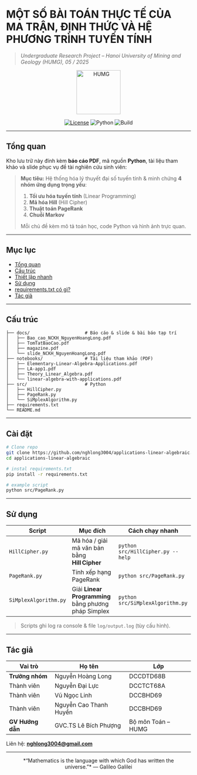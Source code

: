 # **MỘT SỐ BÀI TOÁN THỰC TẾ CỦA MA TRẬN, ĐỊNH THỨC VÀ HỆ PHƯƠNG TRÌNH TUYẾN TÍNH**
> *Undergraduate Research Project – Hanoi University of Mining and Geology (HUMG), 05 / 2025*

<p align="center">
  <img src="https://user-images.githubusercontent.com/placeholder-university-logo.png" alt="HUMG" width="120"/>
</p>

<p align="center">
  <a href="LICENSE"><img src="https://img.shields.io/badge/license-MIT-green.svg" alt="License"/></a>
  <img src="https://img.shields.io/badge/python-3.10%2B-blue" alt="Python"/>
  <img src="https://img.shields.io/badge/build-passing-brightgreen" alt="Build"/>
</p>

---

## Tổng quan
Kho lưu trữ này đính kèm **báo cáo PDF**, mã nguồn **Python**, tài liệu tham khảo và slide phục vụ đề tài nghiên cứu sinh viên:

> **Mục tiêu:** Hệ thống hóa lý thuyết đại số tuyến tính & minh chứng **4 nhóm ứng dụng trọng yếu**:
>
> 1. **Tối ưu hóa tuyến tính** (Linear Programming)  
> 2. **Mã hóa Hill** (Hill Cipher)  
> 3. **Thuật toán PageRank**  
> 4. **Chuỗi Markov**
>
> Mỗi chủ đề kèm mô tả toán học, code Python và hình ảnh trực quan.

---

## Mục lục
- [Tổng quan](#-tổng-quan)
- [Cấu trúc](#-cấu-trúc)
- [Thiết lập nhanh](#️-thiết-lập-nhanh)
- [Sử dụng](#-sử-dụng)
- [requirements.txt có gì?](#-requirementstxt-có-gì)
- [Tác giả](#-tác-giả)

---

## Cấu trúc
```text
├── docs/                     # Báo cáo & slide & bài báo tạp trí
│   ├── Bao_cao_NCKH_NguyenHoangLong.pdf
│   ├── TomTatBaoCao.pdf
│   ├── magazine.pdf
│   └── slide_NCKH_NguyenHoangLong.pdf
├── notebooks/                # Tài liệu tham khảo (PDF)
│   ├── Elementary-Linear-Algebra-Applications.pdf
│   ├── LA-app1.pdf
│   ├── Theory_Linear_Algebra.pdf
│   └── linear-algebra-with-applications.pdf
├── src/                      # Python
│   ├── HillCipher.py
│   ├── PageRank.py
│   └── SiMplexAlgorithm.py
├── requirements.txt 
└── README.md 
```
---

## Cài đặt
```bash
# Clone repo
git clone https://github.com/nghlong3004/applications-linear-algebraic.git
cd applications-linear-algebraic

# instal requirements.txt
pip install -r requirements.txt

# example script
python src/PageRank.py
```

---

## Sử dụng

| Script | Mục đích | Cách chạy nhanh |
|--------|----------|-----------------|
| `HillCipher.py` | Mã hóa / giải mã văn bản bằng **Hill Cipher** | `python src/HillCipher.py --help` |
| `PageRank.py` | Tính xếp hạng PageRank | `python src/PageRank.py` |
| `SiMplexAlgorithm.py` | Giải **Linear Programming** bằng phương pháp Simplex | `python src/SiMplexAlgorithm.py` |

> Scripts ghi log ra console & file `log/output.log` (tùy cấu hình).

---

## Tác giả

| Vai trò | Họ tên | Lớp |
|---------|--------|-----|
| **Trưởng nhóm** | Nguyễn Hoàng Long | DCCDTD68B |
| Thành viên | Nguyễn Đại Lực | DCCTCT68A |
| Thành viên  | Vũ Ngọc Linh | DCCBHD69 |
| Thành viên  | Nguyễn Cao Thanh Huyền | DCCBHD69 |
| **GV Hướng dẫn** | GVC.TS Lê Bích Phượng | Bộ môn Toán – HUMG |

Liên hệ: **nghlong3004@gmail.com**

---

<p align="center">*“Mathematics is the language with which God has written the universe.”* — Galileo Galilei</p>
